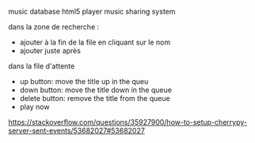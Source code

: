 music database
html5 player
music sharing system

dans la zone de recherche :

- ajouter à la fin de la file en cliquant sur le nom
- ajouter juste après

dans la file d'attente
- up button: move the title up in the queu
- down button: move the title down in the queue
- delete button: remove the title from the queue
- play now


https://stackoverflow.com/questions/35927900/how-to-setup-cherrypy-server-sent-events/53682027#53682027